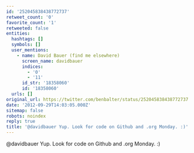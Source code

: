 ```yaml
---
id: '252045838438772737'
retweet_count: '0'
favorite_count: '1'
retweeted: false
entities:
  hashtags: []
  symbols: []
  user_mentions:
    - name: David Bauer (find me elsewhere)
      screen_name: davidbauer
      indices:
        - '0'
        - '11'
      id_str: '18358060'
      id: '18358060'
  urls: []
original_url: https://twitter.com/benbalter/status/252045838438772737
date: '2012-09-29T14:03:05.000Z'
sitemap: false
robots: noindex
reply: true
title: '@davidbauer Yup. Look for code on Github and .org Monday. :)'
---
```


@davidbauer Yup. Look for code on Github and .org Monday. :)